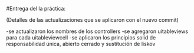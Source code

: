 #Entrega del la práctica:

(Detalles de las actualizaciones que se aplicaron con el nuevo commit)

-se actualizaron los nombres de los controllers
-se agregaron uitableviews para cada uitableviewcell
-se aplicaron los principios solid de responsabilidad única, abierto cerrado y sustitución de liskov